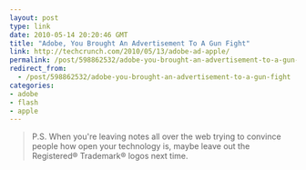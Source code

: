 ```yaml
---
layout: post
type: link
date: 2010-05-14 20:20:46 GMT
title: "Adobe, You Brought An Advertisement To A Gun Fight"
link: http://techcrunch.com/2010/05/13/adobe-ad-apple/
permalink: /post/598862532/adobe-you-brought-an-advertisement-to-a-gun-fight
redirect_from: 
  - /post/598862532/adobe-you-brought-an-advertisement-to-a-gun-fight
categories:
- adobe
- flash
- apple
---
```

<blockquote>P.S. When you're leaving notes all over the web trying to convince people how open your technology is, maybe leave out the Registered® Trademark® logos next time.</blockquote>